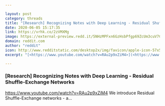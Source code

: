 ```yaml
---

layout: post
category: threads
title: "[Research] Recognizing Notes with Deep Learning - Residual Shuffle-Exchange Networks"
date: 2020-06-05 15:17:35
link: https://vrhk.co/2zVMXMg
image: https://external-preview.redd.it/5NHzMPFxn6GzHsbPfgp69ZcUm3cuV7CxQjTrCtLdZvs.jpg?width=480&height=251.308900524&auto=webp&crop=480:251.308900524,smart&s=de04ef8c61487dbd958cd93b6fe7577b59ab3c87
domain: reddit.com
author: "reddit"
icon: http://www.redditstatic.com/desktop2x/img/favicon/apple-icon-57x57.png
excerpt: "[<https://www.youtube.com/watch?v=RAu2p9xZiM4>](<https://www.youtube.com/watch?v=RAu2p9xZiM4>) We introduce Residual Shuffle-Exchange networks - a..."

---
```


### [Research] Recognizing Notes with Deep Learning - Residual Shuffle-Exchange Networks

[<https://www.youtube.com/watch?v=RAu2p9xZiM4>](<https://www.youtube.com/watch?v=RAu2p9xZiM4>) We introduce Residual Shuffle-Exchange networks - a...